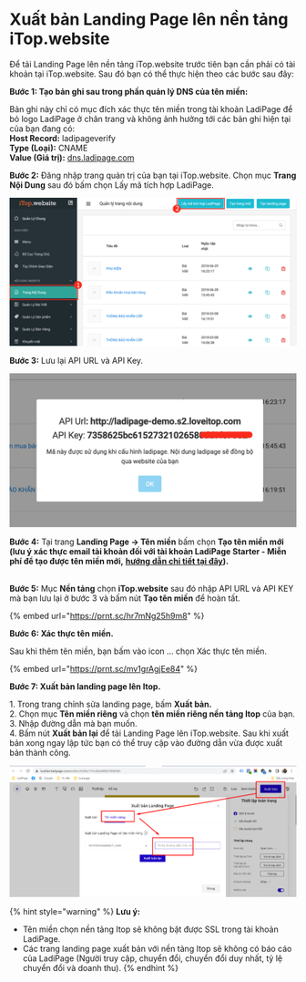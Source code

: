 # Xuất bản Landing Page lên nền tảng iTop.website

Để tải Landing Page lên nền tảng iTop.website trước tiên bạn cần phải có tài khoản tại iTop.website. Sau đó bạn có thể thực hiện theo các bước sau đây:

**Bước 1: Tạo bản ghi sau trong phần quản lý DNS của tên miền:**

Bản ghi này chỉ có mục đích xác thực tên miền trong tài khoản LadiPage để bỏ logo LadiPage ở chân trang và không ảnh hưởng tới các bản ghi hiện tại của bạn đang có:\
**Host Record:** ladipageverify\
**Type (Loại):** CNAME\
**Value (Giá trị):** [dns.ladipage.com](http://dns.ladipage.com/)

**Bước 2:** Đăng nhập trang quản trị của bạn tại iTop.website. Chọn mục **Trang Nội Dung** sau đó bấm chọn Lấy mã tích hợp LadiPage.

![](<../../.gitbook/assets/image (730).png>)

**Bước 3:** Lưu lại API URL và API Key.

![](<../../.gitbook/assets/image (389).png>)

**Bước 4:** Tại trang **Landing Page -> Tên miền** bấm chọn **Tạo tên miền mới (lưu ý xác thực email tài khoản đối với tài khoản LadiPage Starter - Miễn phí để tạo được tên miền mới,** [**hướng dẫn chi tiết tại đây**](https://help.ladipage.vn/chinh-sua-thong-tin-tai-khoan#xac-thuc-email-tai-khoan)**).**

\
**Bước 5:** Mục **Nền tảng** chọn **iTop.website** sau đó nhập API URL và API KEY mà bạn lưu lại ở bước 3 và bấm nút **Tạo tên miền** để hoàn tất.

{% embed url="https://prnt.sc/hr7mNg25h9m8" %}

**Bước 6: Xác thực tên miền.**

Sau khi thêm tên miền, bạn bấm vào icon ... chọn Xác thực tên miền.

{% embed url="https://prnt.sc/mv1grAgjEe84" %}

**Bước 7: Xuất bản landing page lên Itop.**

1\. Trong trang chỉnh sửa landing page, bấm **Xuất bản.**\
2\. Chọn mục **Tên miền riêng** và chọn **tên miền riêng nền tảng Itop** của bạn.\
3\. Nhập đường dẫn mà bạn muốn.\
4\. Bấm nút **Xuất bản lại** để tải Landing Page lên iTop.website. Sau khi xuất bản xong ngay lập tức bạn có thể truy cập vào đường dẫn vừa được xuất bản thành công.

![](<../../.gitbook/assets/xuất bản với tên miền riêng.png>)

{% hint style="warning" %}
**Lưu ý:**&#x20;

* Tên miền chọn nền tảng Itop sẽ không bật được SSL trong tài khoản LadiPage.
* Các trang landing page xuất bản với nền tảng Itop sẽ không có báo cáo của LadiPage (Người truy cập, chuyển đổi, chuyển đổi duy nhất, tỷ lệ chuyển đổi và doanh thu).
{% endhint %}
